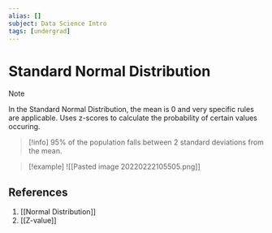 ```yaml
---
alias: []
subject: Data Science Intro
tags: [undergrad]
---
```

# Standard Normal Distribution

> [!note]
> In the Standard Normal Distribution, the mean is 0 and very specific rules are applicable. Uses z-scores to calculate the probability of certain values occuring.

> [!info]
> 95% of the population falls between 2 standard deviations from the mean.

> [!example]
> ![[Pasted image 20220222105505.png]]

## References
1. [[Normal Distribution]]
2. [[Z-value]]